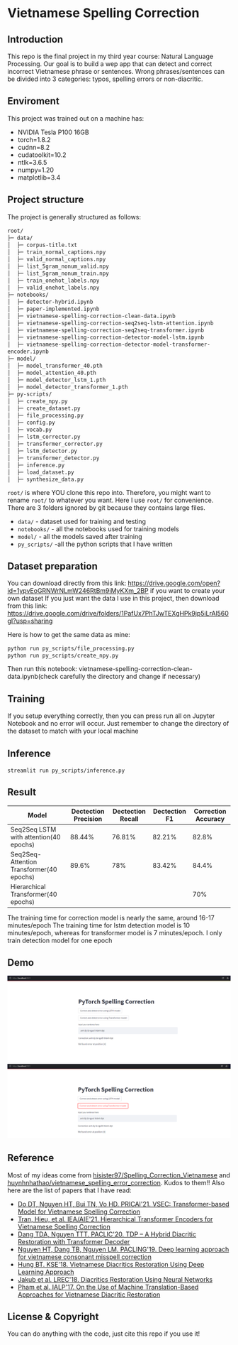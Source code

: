 # Vietnamese Spelling Correction
## Introduction
This repo is the final project in my third year course: Natural Language Processing. Our goal is to build a wep app that can detect and correct incorrect Vietnamese phrase or sentences. Wrong phrases/sentences can be divided into 3 categories: typos, spelling errors or non-diacritic. 

## Enviroment
This project was trained out on a machine has:
- NVIDIA Tesla P100 16GB
- torch=1.8.2
- cudnn=8.2
- cudatoolkit=10.2
- ntlk=3.6.5
- numpy=1.20
- matplotlib=3.4

## Project structure

The project is generally structured as follows:
```
root/
├─ data/
│  ├─ corpus-title.txt
│  ├─ train_normal_captions.npy
│  ├─ valid_normal_captions.npy
│  ├─ list_5gram_nonum_valid.npy
│  ├─ list_5gram_nonum_train.npy
│  ├─ train_onehot_labels.npy
│  ├─ valid_onehot_labels.npy
├─ notebooks/
│  ├─ detector-hybrid.ipynb
│  ├─ paper-implemented.ipynb
│  ├─ vietnamese-spelling-correction-clean-data.ipynb
│  ├─ vietnamese-spelling-correction-seq2seq-lstm-attention.ipynb
│  ├─ vietnamese-spelling-correction-seq2seq-transformer.ipynb
│  ├─ vietnamese-spelling-correction-detector-model-lstm.ipynb
│  ├─ vietnamese-spelling-correction-detector-model-transformer-encoder.ipynb
├─ model/
│  ├─ model_transformer_40.pth
│  ├─ model_attention_40.pth
│  ├─ model_detector_lstm_1.pth
│  ├─ model_detector_transformer_1.pth
├─ py-scripts/
│  ├─ create_npy.py
│  ├─ create_dataset.py
│  ├─ file_processing.py
│  ├─ config.py
│  ├─ vocab.py
│  ├─ lstm_corrector.py
│  ├─ transformer_corrector.py
│  ├─ lstm_detector.py
│  ├─ transformer_detector.py
│  ├─ inference.py
│  ├─ load_dataset.py
│  ├─ synthesize_data.py
```

`root/` is where YOU clone this repo into. Therefore, you might want to rename `root/` to whatever you want. Here I use `root/` for convenience. There are 3 folders ignored by git because they contains large files. 
- `data/` - dataset used for training and testing
- `notebooks/` - all the notebooks used for training models
- `model/` - all the models saved after training
- `py_scripts/` -all the python scripts that I have written

## Dataset preparation
You can download directly from this link: https://drive.google.com/open?id=1ypvEoGRNWrNLmW246RtBm9iMyKXm_2BP if you want to create your own dataset
If you just want the data I use in this project, then download from this link: https://drive.google.com/drive/folders/1PafUx7PhTJwTEXgHPk9jp5iLrAl560gI?usp=sharing

Here is how to get the same data as mine:

	python run py_scripts/file_processing.py
	python run py_scripts/create_npy.py
Then run this notebook: vietnamese-spelling-correction-clean-data.ipynb(check carefully the directory and change if necessary)

## Training 
If you setup everything correctly, then you can press run all on Jupyter Notebook and no error will occur. Just remember to change the directory of the dataset to match with your local machine

## Inference
	streamlit run py_scripts/inference.py

## Result
| Model   | Dectection Precision | Dectection Recall | Dectection F1 | Correction Accuracy |
|----------|------------------------|--------------------|-----------------|-----------------------|
| Seq2Seq LSTM with attention(40 epochs) | 88.44% | 76.81% | 82.21% | 82.8%
|Seq2Seq-Attention Transformer(40 epochs) | 89.6% | 78% | 83.42% | 84.4%
|Hierarchical Transformer(40 epochs) |  | |  | 70%

The training time for correction model is nearly the same, around 16-17 minutes/epoch
The training time for lstm detection model is 10 minutes/epoch, whereas for transformer model is 7 minutes/epoch. I only train detection model for one epoch
## Demo
![LSTM](https://github.com/ssjinkaido/Final-NLP-Project/blob/master/demo/demo_lstm.PNG)
![Transformer](https://github.com/ssjinkaido/Final-NLP-Project/blob/master/demo/demo_transformer.PNG)

## Reference
Most of my ideas come from [hisister97/Spelling_Correction_Vietnamese](https://github.com/hisiter97/Spelling_Correction_Vietnamese) and [huynhnhathao/vietnamese_spelling_error_correction](https://github.com/huynhnhathao/vietnamese_spelling_error_correction). Kudos to them!! 
Also here are the list of papers that I have read:
* [Do DT, Nguyen HT, Bui TN, Vo HD. PRICAI'21. VSEC: Transformer-based Model for Vietnamese Spelling Correction](https://arxiv.org/pdf/2111.00640.pdf)
* [Tran, Hieu, et al. IEA/AIE'21. Hierarchical Transformer Encoders for Vietnamese Spelling Correction](https://arxiv.org/pdf/2105.13578.pdf)
* [Dang TDA, Nguyen TTT. PACLIC'20. TDP – A Hybrid Diacritic Restoration with Transformer Decoder](https://aclanthology.org/2020.paclic-1.9.pdf)
* [Nguyen HT, Dang TB, Nguyen LM. PACLING'19. Deep learning approach for vietnamese consonant misspell correction](https://www.researchgate.net/publication/342620453_Deep_Learning_Approach_for_Vietnamese_Consonant_Misspell_Correction)
* [Hung BT. KSE'18. Vietnamese Diacritics Restoration Using Deep Learning Approach](https://www.researchgate.net/publication/329650270_Vietnamese_Diacritics_Restoration_Using_Deep_Learning_Approach)
* [Jakub et al. LREC'18. Diacritics Restoration Using Neural Networks](https://www.aclweb.org/anthology/L18-1247)
* [Pham et al. IALP'17. On the Use of Machine Translation-Based Approaches for Vietnamese Diacritic Restoration](https://arxiv.org/pdf/1709.07104.pdf)

## License & Copyright
You can do anything with the code, just cite this repo if you use it!



